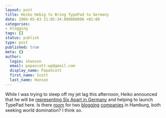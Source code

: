 ```yaml
---
layout: post
title: Heiko Hebig to Bring TypePad to Germany
date: 2004-05-03 21:05:34.000000000 +02:00
categories:
- blogging
tags: []
status: publish
type: post
published: true
meta: {}
author:
  login: shanson
  email: papascott-wp@gmail.com
  display_name: PapaScott
  first_name: Scott
  last_name: Hanson
---
```

<p>While I was trying to sleep off my jet lag this afternoon, Heiko announced that he will be <a title="I am blogging this by Heiko Hebig | hebig.com" href="http://www.hebig.com/archives/002049.shtml">representing Six Apart in Germany</a> and helping to launch TypePad here. Is there <a href="http://nico.blogg.de/eintrag.php?id=194">room</a> for two <a href="http://www.blogg.de">blogging</a> <a href="http://www.typepad.com">companies</a> in Hamburg, both seeking world domination? I think so.</p>
